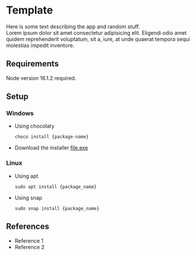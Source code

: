 # Template
Here is some text describing the app and random stuff.  
Lorem ipsum dolor sit amet consectetur adipisicing elit. Eligendi odio amet quidem reprehenderit voluptatum, sit a, iure, at unde quaerat tempora sequi molestias impedit inventore.

## Requirements
Node version 16.1.2 required.

## Setup

### Windows
- Using chocolaty
   ```
   choco install {package-name}
   ```
- Download the installer [file.exe](https://google.com)

### Linux
- Using apt
   ```
   sudo apt install {package_name}
   ```
- Using snap
   ```
   sudo snap install {package_name}
   ```

## References
* Reference 1
* Reference 2